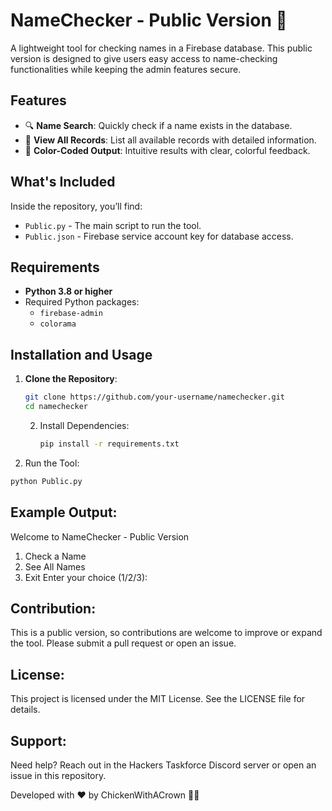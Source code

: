 # NameChecker - Public Version 🎉  
A lightweight tool for checking names in a Firebase database. This public version is designed to give users easy access to name-checking functionalities while keeping the admin features secure.  

## Features  
- 🔍 **Name Search**: Quickly check if a name exists in the database.  
- 📂 **View All Records**: List all available records with detailed information.  
- 🌈 **Color-Coded Output**: Intuitive results with clear, colorful feedback.  

## What's Included  
Inside the repository, you’ll find:  
- `Public.py` - The main script to run the tool.  
- `Public.json` - Firebase service account key for database access.  

## Requirements  
- **Python 3.8 or higher**  
- Required Python packages:  
  - `firebase-admin`  
  - `colorama`  

## Installation and Usage  
1. **Clone the Repository**:  
   ```bash
   git clone https://github.com/your-username/namechecker.git
   cd namechecker
   ```

   2. Install Dependencies:
      ```bash
      pip install -r requirements.txt
      ```

 3. Run the Tool:

```bash
python Public.py
```

## Example Output:

Welcome to NameChecker - Public Version
1. Check a Name
2. See All Names
3. Exit
Enter your choice (1/2/3):


## Contribution:
This is a public version, so contributions are welcome to improve or expand the tool. Please submit a pull request or open an issue.

## License:
This project is licensed under the MIT License. See the LICENSE file for details.

## Support:
Need help? Reach out in the Hackers Taskforce Discord server or open an issue in this repository.

Developed with ❤️ by ChickenWithACrown 🐔👑
